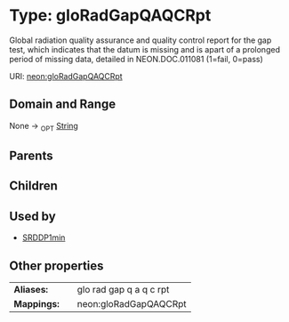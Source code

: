 
# Type: gloRadGapQAQCRpt


Global radiation quality assurance and quality control report for the gap test, which indicates that the datum is missing and is apart of a prolonged period of missing data, detailed in NEON.DOC.011081 (1=fail, 0=pass)

URI: [neon:gloRadGapQAQCRpt](https://data.neonscience.org/gloRadGapQAQCRpt)


## Domain and Range

None ->  <sub>OPT</sub> [String](types/String.md)

## Parents


## Children


## Used by

 * [SRDDP1min](SRDDP1min.md)

## Other properties

|  |  |  |
| --- | --- | --- |
| **Aliases:** | | glo rad gap q a q c rpt |
| **Mappings:** | | neon:gloRadGapQAQCRpt |

